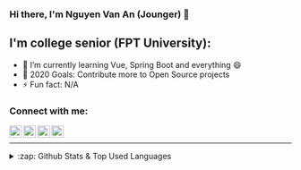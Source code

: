 ### Hi there, I'm Nguyen Van An (Jounger) 👋

<!--
**jounger/jounger** is a ✨ _special_ ✨ repository because its `README.md` (this file) appears on your GitHub profile.
-->

## I'm college senior (FPT University):

- 🌱 I’m currently learning Vue, Spring Boot and everything 😄
- 🥅 2020 Goals: Contribute more to Open Source projects
- ⚡ Fun fact: N/A

### Connect with me:

[<img align="left" alt="Nguyen Van An | Facebook" width="22px" src="https://cdn.jsdelivr.net/npm/simple-icons@v3/icons/facebook.svg" />][facebook]
[<img align="left" alt="Nguyen Van An | Instagram" width="22px" src="https://cdn.jsdelivr.net/npm/simple-icons@v3/icons/instagram.svg" />][instagram]
[<img align="left" alt="Nguyen Van An | Codewars" width="22px" src="https://cdn.jsdelivr.net/npm/simple-icons@v3/icons/codewars.svg" />][codewars]
[<img align="left" alt="Nguyen Van An | Hackerrank" width="22px" src="https://cdn.jsdelivr.net/npm/simple-icons@v3/icons/hackerrank.svg" />][hackerrank]

<br />

---

<details>
  <summary>:zap: Github Stats & Top Used Languages</summary>
  <br />
  <img align="left" alt="Jounger's Github Stats" src="https://github-readme-stats.codestackr.vercel.app/api?username=jounger&count_private=true&include_all_commits=true&show_icons=true&hide_border=true" />

</details>

[facebook]: https://www.facebook.com/joungsty
[instagram]: https://www.instagram.com/joungsty
[codewars]: https://www.codewars.com/users/jounger
[hackerrank]: https://www.hackerrank.com/jounger
